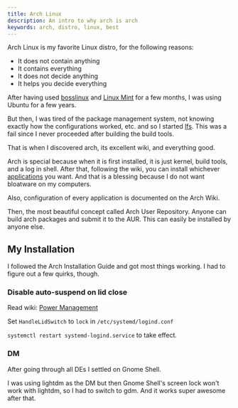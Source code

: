 ```yaml
---
title: Arch Linux
description: An intro to why arch is arch
keywords: arch, distro, linux, best
---
```

Arch Linux is my favorite Linux distro, for the following reasons:

* It does not contain anything 
* It contains everything
* It does not decide anything
* It helps you decide everything

After having used [bosslinux](http://bosslinux.in/) and [Linux Mint](http://linuxmint.com/) for a few months, I was using Ubuntu for a few years. 

But then, I was tired of the package management system, not knowing exactly how the configurations worked, etc. and so I started [lfs](http://www.linuxfromscratch.org/). This was a fail since I never proceeded after building the build tools.

That is when I discovered arch, its excellent wiki, and everything good.

Arch is special because when it is first installed, it is just kernel, build tools, and a log in shell. After that, following the wiki, you can install whichever [applications](https://wiki.archlinux.org/index.php/List_of_Applications) you want. And that is a blessing because I do not want bloatware on my computers.

Also, configuration of every application is documented on the Arch Wiki.

Then, the most beautiful concept called Arch User Repository. Anyone can build arch packages and submit it to the AUR. This can easily be installed by anyone else. 

## My Installation ##
I followed the Arch Installation Guide and got most things working. I had to figure out a few quirks, though.

### Disable auto-suspend on lid close ###
Read wiki: [Power Management](https://wiki.archlinux.org/index.php/Power_management)

Set `HandleLidSwitch` to `lock` in `/etc/systemd/logind.conf`

`systemctl restart systemd-logind.service` to take effect.

### DM ###
After going through all DEs I settled on Gnome Shell.

I was using lightdm as the DM but then Gnome Shell's screen lock won't work with lightdm, so I had to switch to gdm. And it works super awesome after that.
